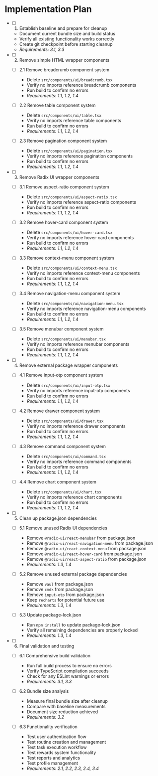 # Implementation Plan

- [ ] 1. Establish baseline and prepare for cleanup
  - Document current bundle size and build status
  - Verify all existing functionality works correctly
  - Create git checkpoint before starting cleanup
  - _Requirements: 3.1, 3.3_

- [ ] 2. Remove simple HTML wrapper components
  - [ ] 2.1 Remove breadcrumb component system
    - Delete `src/components/ui/breadcrumb.tsx`
    - Verify no imports reference breadcrumb components
    - Run build to confirm no errors
    - _Requirements: 1.1, 1.2, 1.4_

  - [ ] 2.2 Remove table component system
    - Delete `src/components/ui/table.tsx`
    - Verify no imports reference table components
    - Run build to confirm no errors
    - _Requirements: 1.1, 1.2, 1.4_

  - [ ] 2.3 Remove pagination component system
    - Delete `src/components/ui/pagination.tsx`
    - Verify no imports reference pagination components
    - Run build to confirm no errors
    - _Requirements: 1.1, 1.2, 1.4_

- [ ] 3. Remove Radix UI wrapper components
  - [ ] 3.1 Remove aspect-ratio component system
    - Delete `src/components/ui/aspect-ratio.tsx`
    - Verify no imports reference aspect-ratio components
    - Run build to confirm no errors
    - _Requirements: 1.1, 1.2, 1.4_

  - [ ] 3.2 Remove hover-card component system
    - Delete `src/components/ui/hover-card.tsx`
    - Verify no imports reference hover-card components
    - Run build to confirm no errors
    - _Requirements: 1.1, 1.2, 1.4_

  - [ ] 3.3 Remove context-menu component system
    - Delete `src/components/ui/context-menu.tsx`
    - Verify no imports reference context-menu components
    - Run build to confirm no errors
    - _Requirements: 1.1, 1.2, 1.4_

  - [ ] 3.4 Remove navigation-menu component system
    - Delete `src/components/ui/navigation-menu.tsx`
    - Verify no imports reference navigation-menu components
    - Run build to confirm no errors
    - _Requirements: 1.1, 1.2, 1.4_

  - [ ] 3.5 Remove menubar component system
    - Delete `src/components/ui/menubar.tsx`
    - Verify no imports reference menubar components
    - Run build to confirm no errors
    - _Requirements: 1.1, 1.2, 1.4_

- [ ] 4. Remove external package wrapper components
  - [ ] 4.1 Remove input-otp component system
    - Delete `src/components/ui/input-otp.tsx`
    - Verify no imports reference input-otp components
    - Run build to confirm no errors
    - _Requirements: 1.1, 1.2, 1.4_

  - [ ] 4.2 Remove drawer component system
    - Delete `src/components/ui/drawer.tsx`
    - Verify no imports reference drawer components
    - Run build to confirm no errors
    - _Requirements: 1.1, 1.2, 1.4_

  - [ ] 4.3 Remove command component system
    - Delete `src/components/ui/command.tsx`
    - Verify no imports reference command components
    - Run build to confirm no errors
    - _Requirements: 1.1, 1.2, 1.4_

  - [ ] 4.4 Remove chart component system
    - Delete `src/components/ui/chart.tsx`
    - Verify no imports reference chart components
    - Run build to confirm no errors
    - _Requirements: 1.1, 1.2, 1.4_

- [ ] 5. Clean up package.json dependencies
  - [ ] 5.1 Remove unused Radix UI dependencies
    - Remove `@radix-ui/react-menubar` from package.json
    - Remove `@radix-ui/react-navigation-menu` from package.json
    - Remove `@radix-ui/react-context-menu` from package.json
    - Remove `@radix-ui/react-hover-card` from package.json
    - Remove `@radix-ui/react-aspect-ratio` from package.json
    - _Requirements: 1.3, 1.4_

  - [ ] 5.2 Remove unused external package dependencies
    - Remove `vaul` from package.json
    - Remove `cmdk` from package.json
    - Remove `input-otp` from package.json
    - Keep `recharts` for potential future use
    - _Requirements: 1.3, 1.4_

  - [ ] 5.3 Update package-lock.json
    - Run `npm install` to update package-lock.json
    - Verify all remaining dependencies are properly locked
    - _Requirements: 1.3, 1.4_

- [ ] 6. Final validation and testing
  - [ ] 6.1 Comprehensive build validation
    - Run full build process to ensure no errors
    - Verify TypeScript compilation succeeds
    - Check for any ESLint warnings or errors
    - _Requirements: 3.1, 3.3_

  - [ ] 6.2 Bundle size analysis
    - Measure final bundle size after cleanup
    - Compare with baseline measurements
    - Document size reduction achieved
    - _Requirements: 3.2_

  - [ ] 6.3 Functionality verification
    - Test user authentication flow
    - Test routine creation and management
    - Test task execution workflow
    - Test rewards system functionality
    - Test reports and analytics
    - Test profile management
    - _Requirements: 2.1, 2.2, 2.3, 2.4, 3.4_